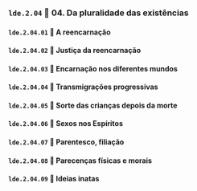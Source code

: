 ### `lde.2.04` 📑 04. Da pluralidade das existências

#### `lde.2.04.01` 📃 A reencarnação

#### `lde.2.04.02` 📃 Justiça da reencarnação

#### `lde.2.04.03` 📃 Encarnação nos diferentes mundos

#### `lde.2.04.04` 📃 Transmigrações progressivas

#### `lde.2.04.05` 📃 Sorte das crianças depois da morte

#### `lde.2.04.06` 📃 Sexos nos Espíritos

#### `lde.2.04.07` 📃 Parentesco, filiação

#### `lde.2.04.08` 📃 Parecenças físicas e morais

#### `lde.2.04.09` 📃 Ideias inatas